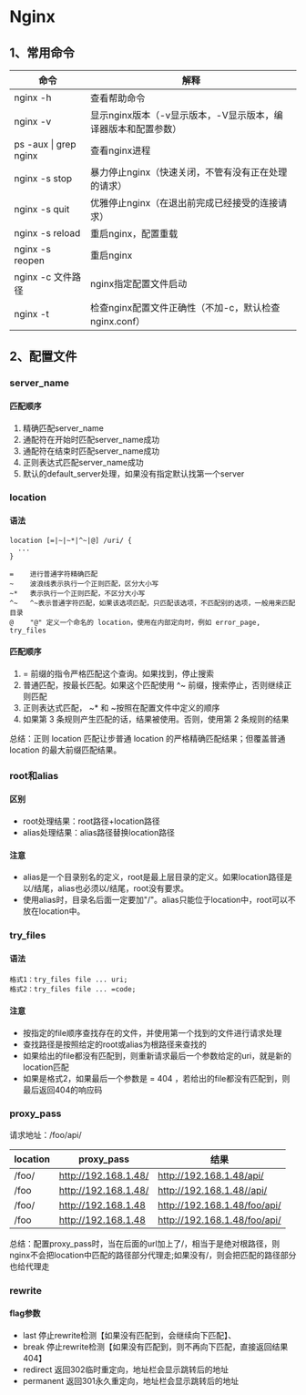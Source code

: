 # Nginx

## 1、常用命令

| 命令                  | 解释                                                         |
| --------------------- | ------------------------------------------------------------ |
| nginx -h              | 查看帮助命令                                                 |
| nginx -v              | 显示nginx版本（-v显示版本，-V显示版本，编译器版本和配置参数） |
| ps -aux \| grep nginx | 查看nginx进程                                                |
| nginx -s stop         | 暴力停止nginx（快速关闭，不管有没有正在处理的请求）          |
| nginx -s quit         | 优雅停止nginx（在退出前完成已经接受的连接请求）              |
| nginx -s reload       | 重启nginx，配置重载                                          |
| nginx -s reopen       | 重启nginx                                                    |
| nginx -c 文件路径     | nginx指定配置文件启动                                        |
| nginx -t              | 检查nginx配置文件正确性（不加-c，默认检查nginx.conf）        |

## 2、配置文件

### server_name

#### 匹配顺序

1. 精确匹配server_name
2. 通配符在开始时匹配server_name成功
3. 通配符在结束时匹配server_name成功
4. 正则表达式匹配server_name成功
5. 默认的default_server处理，如果没有指定默认找第一个server

### location

#### 语法

~~~
location [=|~|~*|^~|@] /uri/ {
  ...
} 

=    进行普通字符精确匹配
~    波浪线表示执行一个正则匹配，区分大小写
~*   表示执行一个正则匹配，不区分大小写
^~   ^~表示普通字符匹配，如果该选项匹配，只匹配该选项，不匹配别的选项，一般用来匹配目录
@    "@" 定义一个命名的 location，使用在内部定向时，例如 error_page, try_files
~~~

#### 匹配顺序

1. = 前缀的指令严格匹配这个查询。如果找到，停止搜索
2. 普通匹配，按最长匹配。如果这个匹配使用 ^~ 前缀，搜索停止，否则继续正则匹配
3. 正则表达式匹配， ~* 和 ~按照在配置文件中定义的顺序
4. 如果第 3 条规则产生匹配的话，结果被使用。否则，使用第 2 条规则的结果

总结：正则 location 匹配让步普通 location 的严格精确匹配结果；但覆盖普通 location 的最大前缀匹配结果。

### root和alias

#### 区别

+ root处理结果：root路径+location路径
+ alias处理结果：alias路径替换location路径

#### 注意

+ alias是一个目录别名的定义，root是最上层目录的定义。如果location路径是以/结尾，alias也必须以/结尾，root没有要求。
+ 使用alias时，目录名后面一定要加"/"。alias只能位于location中，root可以不放在location中。

### try_files

#### 语法

~~~
格式1：try_files file ... uri;  
格式2：try_files file ... =code;
~~~

#### 注意

+ 按指定的file顺序查找存在的文件，并使用第一个找到的文件进行请求处理
+ 查找路径是按照给定的root或alias为根路径来查找的
+ 如果给出的file都没有匹配到，则重新请求最后一个参数给定的uri，就是新的location匹配
+ 如果是格式2，如果最后一个参数是 = 404 ，若给出的file都没有匹配到，则最后返回404的响应码

### proxy_pass

请求地址：/foo/api/

| location | proxy_pass           | 结果                         |
| -------- | -------------------- | ---------------------------- |
| /foo/    | http://192.168.1.48/ | http://192.168.1.48/api/     |
| /foo     | http://192.168.1.48/ | http://192.168.1.48//api/    |
| /foo/    | http://192.168.1.48  | http://192.168.1.48/foo/api/ |
| /foo     | http://192.168.1.48  | http://192.168.1.48/foo/api/ |

总结：配置proxy_pass时，当在后面的url加上了/，相当于是绝对根路径，则nginx不会把location中匹配的路径部分代理走;如果没有/，则会把匹配的路径部分也给代理走

### rewrite

#### flag参数

+ last 停止rewrite检测【如果没有匹配到，会继续向下匹配】、
+ break 停止rewrite检测【如果没有匹配到，则不再向下匹配，直接返回结果404】
+ redirect 返回302临时重定向，地址栏会显示跳转后的地址
+ permanent 返回301永久重定向，地址栏会显示跳转后的地址
